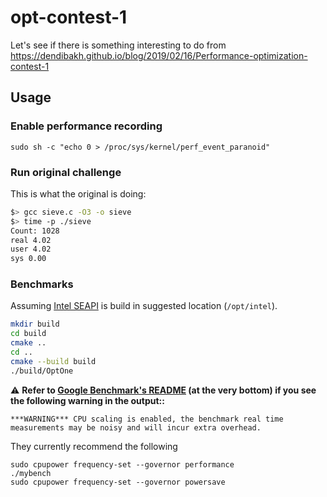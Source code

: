 # opt-contest-1
Let's see if there is something interesting to do from https://dendibakh.github.io/blog/2019/02/16/Performance-optimization-contest-1

## Usage 

### Enable performance recording

```
sudo sh -c "echo 0 > /proc/sys/kernel/perf_event_paranoid"
```

### Run original challenge

This is what the original is doing:

```bash
$> gcc sieve.c -O3 -o sieve
$> time -p ./sieve
Count: 1028
real 4.02
user 4.02
sys 0.00
```

### Benchmarks

Assuming [Intel SEAPI](https://github.com/intel/IntelSEAPI) is build in suggested location (`/opt/intel`).

```bash
mkdir build
cd build
cmake ..
cd ..
cmake --build build
./build/OptOne
```

:warning: **Refer to [Google Benchmark's README](https://github.com/google/benchmark) (at the very bottom) if you see the following warning in the output::**
```
***WARNING*** CPU scaling is enabled, the benchmark real time measurements may be noisy and will incur extra overhead.
```

They currently recommend the following
```
sudo cpupower frequency-set --governor performance
./mybench
sudo cpupower frequency-set --governor powersave
```
